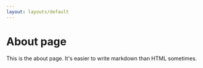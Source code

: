 ```yaml
---
layout: layouts/default
---
```


# About page

This is the about page. It's easier to write markdown than HTML sometimes.